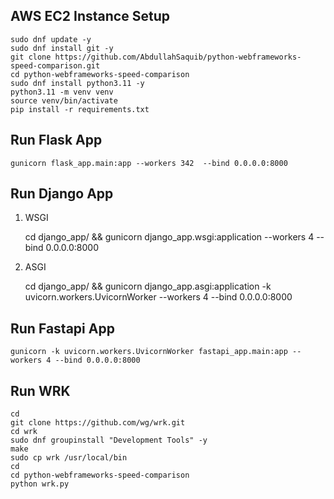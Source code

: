## AWS EC2 Instance Setup


    sudo dnf update -y
    sudo dnf install git -y
    git clone https://github.com/AbdullahSaquib/python-webframeworks-speed-comparison.git
    cd python-webframeworks-speed-comparison
    sudo dnf install python3.11 -y
    python3.11 -m venv venv
    source venv/bin/activate
    pip install -r requirements.txt


## Run Flask App

    gunicorn flask_app.main:app --workers 342  --bind 0.0.0.0:8000


## Run Django App

1. WSGI

    cd django_app/ && gunicorn django_app.wsgi:application --workers 4 --bind 0.0.0.0:8000

2. ASGI

    cd django_app/ && gunicorn django_app.asgi:application -k uvicorn.workers.UvicornWorker --workers 4 --bind 0.0.0.0:8000


## Run Fastapi App

    gunicorn -k uvicorn.workers.UvicornWorker fastapi_app.main:app --workers 4 --bind 0.0.0.0:8000


## Run WRK

    cd 
    git clone https://github.com/wg/wrk.git
    cd wrk
    sudo dnf groupinstall "Development Tools" -y
    make
    sudo cp wrk /usr/local/bin
    cd  
    cd python-webframeworks-speed-comparison
    python wrk.py

